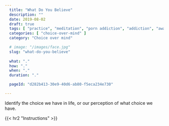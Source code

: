 ```yaml
---
  title: "What Do You Believe"
  description: ""
  date: 2019-08-02
  draft: true
  tags: [ "practice", "meditation", "porn addiction", "addiction", "awareness", "awareness exercises", "perspective", "nofap", "neverfap", "neverfap deluxe" ]
  categories: [ "choice-over-mind" ]
  category: "Choice over mind"

  # image: "/images/face.jpg"
  slug: "what-do-you-believe"
  
  what: "."
  how: "."
  when: "."
  duration: "."

  pageId: "d282b413-30e9-40d6-ab80-f5eca234e730"

---
```


Identify the choice we have in life, or our perception of what choice we have.


<!-- {{< hr2 "Context" >}} -->


{{< hr2 "Instructions" >}}


<!-- 
{{< hr2 "Additional Resources" >}}  -->

<!-- maybe link to other  -->

